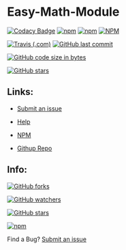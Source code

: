 # Easy-Math-Module
[![Codacy Badge](https://api.codacy.com/project/badge/Grade/1637c70d09e3476d8d09b9ed80c6c734)](https://app.codacy.com/app/Gninoskcaj/easy-math-module?utm_source=github.com&utm_medium=referral&utm_content=Gninoskcaj/easy-math-module&utm_campaign=Badge_Grade_Settings)
[![npm](https://img.shields.io/npm/v/easy-math-module.svg?color=green&label=version)](https://github.com/Gninoskcaj/easy-math-module/releases)
[![npm](https://img.shields.io/npm/v/easy-math-module.svg?color=green&label=npm)](https://www.npmjs.com/package/easy-math-module)
[![NPM](https://img.shields.io/npm/l/easy-math-module.svg)](https://angular.io/license)

[![Travis (.com)](https://img.shields.io/travis/com/gninoskcaj/easy-math-module.svg)](https://travis-ci.com/Gninoskcaj/easy-math-module/builds/112863753)
[![GitHub last commit](https://img.shields.io/github/last-commit/gninoskcaj/easy-math-module.svg)](https://github.com/Gninoskcaj/easy-math-module/commits/master)

[![GitHub code size in bytes](https://img.shields.io/github/languages/code-size/gninoskcaj/easy-math-module.svg)](https://github.com/Gninoskcaj/easy-math-module)

[![GitHub stars](https://img.shields.io/github/stars/gninoskcaj/easy-math-module.svg?color=green)](https://github.com/Gninoskcaj/easy-math-module)

## Links: 

- [Submit an issue](https://github.com/Gninoskcaj/easy-math-module/issues/new/choose)

- [Help](https://gninoskcaj.github.io/easy-math-module/contact.md)

- [NPM](https://www.npmjs.com/package/easy-math-module)

- [Githup Repo](https://github.com/Gninoskcaj/easy-math-module)

## Info:

 [![GitHub forks](https://img.shields.io/github/forks/gninoskcaj/easy-math-module.svg?style=social)](https://github.com/Gninoskcaj/easy-math-module/network/members)

 [![GitHub watchers](https://img.shields.io/github/watchers/gninoskcaj/easy-math-module.svg?style=social)](https://github.com/Gninoskcaj/easy-math-module/watchers)

 [![GitHub stars](https://img.shields.io/github/stars/gninoskcaj/easy-math-module.svg?style=social)](https://github.com/Gninoskcaj/easy-math-module/stargazers)

 [![npm](https://img.shields.io/npm/dw/easy-math-module.svg?style=social)](https://www.npmjs.com/package/easy-math-module)



Find a Bug?
[Submit an issue](https://github.com/Gninoskcaj/easy-math-module/issues/new/choose)
